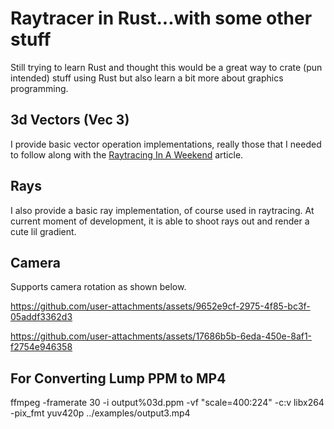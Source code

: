 # Raytracer in Rust...with some other stuff

Still trying to learn Rust and thought this would be a great way to crate (pun intended) stuff using
Rust but also learn a bit more about graphics programming.

## 3d Vectors (Vec 3)

I provide basic vector operation implementations, really those that I needed to follow along with
the [Raytracing In A Weekend](https://raytracing.github.io/books/RayTracingInOneWeekend.html) article.

## Rays

I also provide a basic ray implementation, of course used in raytracing.
At current moment of development, it is able to shoot rays out and render
a cute lil gradient.

## Camera

Supports camera rotation as shown below.


https://github.com/user-attachments/assets/9652e9cf-2975-4f85-bc3f-05addf3362d3


https://github.com/user-attachments/assets/17686b5b-6eda-450e-8af1-f2754e946358




## For Converting Lump PPM to MP4

ffmpeg -framerate 30 -i output%03d.ppm -vf "scale=400:224" -c:v libx264 -pix_fmt yuv420p ../examples/output3.mp4
